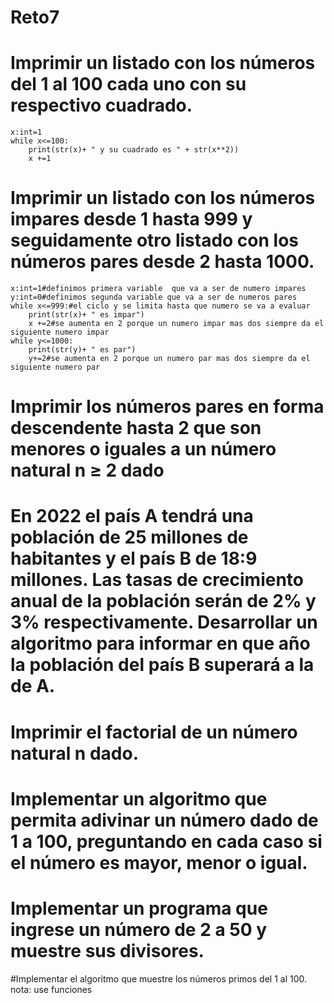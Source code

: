 # Reto7
# Imprimir un listado con los números del 1 al 100 cada uno con su respectivo cuadrado.

    x:int=1
    while x<=100:
        print(str(x)+ " y su cuadrado es " + str(x**2))
        x +=1

# Imprimir un listado con los números impares desde 1 hasta 999 y seguidamente otro listado con los números pares desde 2 hasta 1000.

    x:int=1#definimos primera variable  que va a ser de numero impares
    y:int=0#definimos segunda variable que va a ser de numeros pares
    while x<=999:#el ciclo y se limita hasta que numero se va a evaluar
        print(str(x)+ " es impar")
        x +=2#se aumenta en 2 porque un numero impar mas dos siempre da el siguiente numero impar
    while y<=1000:
        print(str(y)+ " es par")
        y+=2#se aumenta en 2 porque un numero par mas dos siempre da el siguiente numero par
        
# Imprimir los números pares en forma descendente hasta 2 que son menores o iguales a un número natural n ≥ 2 dado
# En 2022 el país A tendrá una población de 25 millones de habitantes y el país B de 18:9 millones. Las tasas de crecimiento anual de la población serán de 2% y 3% respectivamente. Desarrollar un algoritmo para informar en que año la población del país B superará a la de A.
# Imprimir el factorial de un número natural n dado.
# Implementar un algoritmo que permita adivinar un número dado de 1 a 100, preguntando en cada caso si el número es mayor, menor o igual.
# Implementar un programa que ingrese un número de 2 a 50 y muestre sus divisores.
#Implementar el algoritmo que muestre los números primos del 1 al 100. nota: use funciones

    

